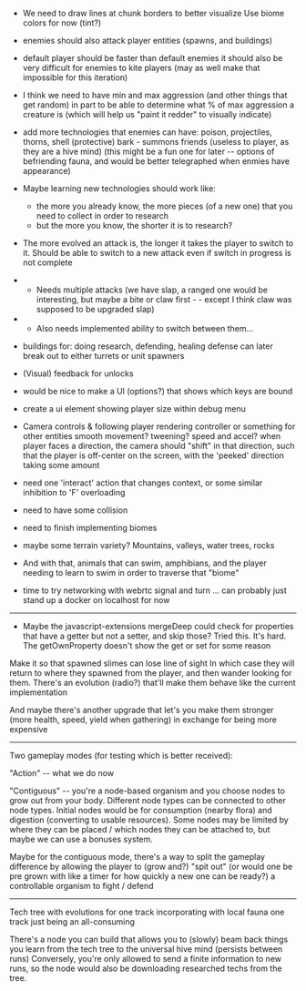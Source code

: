 - We need to draw lines at chunk borders to better visualize
    Use biome colors for now (tint?)

- enemies should also attack player entities (spawns, and buildings)

- default player should be faster than default enemies
it should also be very difficult for enemies to kite players (may as well make that impossible for this iteration)

- I think we need to have min and max aggression (and other things that get random)
in part to be able to determine what % of max aggression a creature is
(which will help us "paint it redder" to visually indicate)

- add more technologies that enemies can have:
    poison, projectiles, thorns, shell (protective)
    bark - summons friends (useless to player, as they are a hive mind)
        (this might be a fun one for later -- options of befriending fauna, and would be better telegraphed when enmies have appearance)

- Maybe learning new technologies should work like:
    - the more you already know, the more pieces (of a new one) that you need to collect in order to research
    - but the more you know, the shorter it is to research?

- The more evolved an attack is, the longer it takes the player to switch to it.
Should be able to switch to a new attack even if switch in progress is not complete
- - Needs multiple attacks (we have slap, a ranged one would be interesting, but maybe a bite or claw first - - except I think claw was supposed to be upgraded slap)
- - Also needs implemented ability to switch between them...

- buildings for: doing research, defending, healing
defense can later break out to either turrets or unit spawners

- (Visual) feedback for unlocks

- would be nice to make a UI (options?) that shows which keys are bound

- create a ui element showing player size
    within debug menu

- Camera controls & following player
    rendering controller or something for other entities
    smooth movement? tweening? speed and accel?
    when player faces a direction, the camera should "shift" in that direction, such that the player is off-center on the screen, with the 'peeked' direction taking some amount

- need one 'interact' action that changes context, or some similar inhibition to 'F' overloading

- need to have some collision

- need to finish implementing biomes

- maybe some terrain variety? Mountains, valleys, water
trees, rocks

- And with that, animals that can swim, amphibians, and the player needing to learn to swim in order to traverse that "biome"

- time to try networking with webrtc signal and turn ... can probably just stand up a docker on localhost for now

---

- Maybe the javascript-extensions mergeDeep could check for properties that have a getter but not a setter,
    and skip those?
    Tried this. It's hard. The getOwnProperty doesn't show the get or set for some reason

Make it so that spawned slimes can lose line of sight
In which case they will return to where they spawned from the player, and then wander looking for them.
There's an evolution (radio?) that'll make them behave like the current implementation

And maybe there's another upgrade that let's you make them stronger (more health, speed, yield when gathering) in exchange for being more expensive

---

Two gameplay modes (for testing which is better received):

"Action" -- what we do now

"Contiguous" -- you're a node-based organism and you choose nodes to grow out from your body. Different node types can be connected to other node types. 
Initial nodes would be for consumption (nearby flora) and digestion (converting to usable resources).
Some nodes may be limited by where they can be placed / which nodes they can be attached to, but maybe we can use a bonuses system.

Maybe for the contiguous mode, there's a way to split the gameplay difference by allowing the player to (grow and?) "spit out" (or would one be pre grown with like a timer for how quickly a new one can be ready?) a controllable organism to fight / defend 

---

Tech tree with evolutions for one track incorporating with local fauna
one track just being an all-consuming

There's a node you can build that allows you to (slowly) beam back things you learn from the tech tree to the universal hive mind (persists between runs)
Conversely, you're only allowed to send a finite information to new runs, so the node would also be downloading researched techs from the tree.